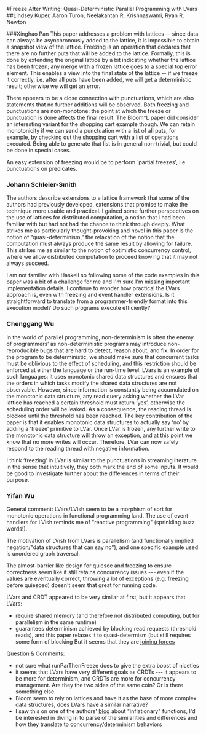 #Freeze After Writing: Quasi-Deterministic Parallel Programming with LVars
##Lindsey Kuper, Aaron Turon, Neelakantan R. Krishnaswami, Ryan R. Newton

###Xinghao Pan
This paper addresses a problem with lattices -- since data can always be asynchronously added to the lattice, it is impossible to obtain a snapshot view of the lattice.
Freezing is an operation that declares that there are no further puts that will be added to the lattice.
Formally, this is done by extending the original lattice by a bit indicating whether the lattice has been frozen; any merge with a frozen lattice goes to a special top error element.
This enables a view into the final state of the lattice -- if we freeze it correctly, i.e. after all puts have been added, we will get a deterministic result; otherwise we will get an error.

There appears to be a close connection with punctuations, which are also statements that no further additions will be observed.
Both freezing and punctuations are non-monotone: the point at which the freeze or punctuation is done affects the final result.
The Bloom^L paper did consider an interesting variant for the shopping cart example though.
We can retain monotonicity if we can send a punctuation with a list of all puts, for example, by checking out the shopping cart with a list of operations executed.
Being able to generate that list is in general non-trivial, but could be done in special cases.

An easy extension of freezing would be to perform `partial freezes', i.e. punctuations on predicates.


### Johann Schleier-Smith
The authors describe extensions to a lattice framework that some of the authors had previously developed, extensions that promise to make the technique more usable and practical. I gained some further perspectives on the use of lattices for distributed computation, a notion that I had been familiar with but had not had the chance to think through deeply. What strikes me as particularly thought-provoking and novel in this paper is the notion of “quasi-determinism,” the relaxation of the notion that the computation must always produce the same result by allowing for failure. This strikes me as similar to the notion of optimistic concurrency control, where we allow distributed computation to proceed knowing that it may not always succeed.

I am not familiar with Haskell so following some of the code examples in this paper was a bit of a challenge for me and I'm sure I'm missing important implementation details. I continue to wonder how practical the LVars approach is, even with freezing and event handler extensions. Is it straightforward to translate from a programmer-friendly format into this execution model? Do such programs execute efficiently?

### Chenggang Wu

In the world of parallel programming, non-determinism is often the enemy of programmers’ as non-deterministic programs may introduce non-reproducible bugs that are hard to detect, reason about, and fix. In order for the program to be deterministic, we should make sure that concurrent tasks must be oblivious to the effect of scheduling, and this restriction should be enforced at either the language or the run-time level. LVars is an example of such languages: it uses monotonic shared data structures and ensures that the orders in which tasks modify the shared data structures are not observable. However, since information is constantly being accumulated on the monotonic data structure, any read query asking whether the LVar lattice has reached a certain threshold must return ‘yes’, otherwise the scheduling order will be leaked. As a consequence, the reading thread is blocked until the threshold has been reached. The key contribution of the paper is that it enables monotonic data structures to actually say ‘no’ by adding a ‘freeze’ primitive to LVar. Once LVar is frozen, any further write to the monotonic data structure will throw an exception, and at this point we know that no more writes will occur. Therefore, LVar can now safely respond to the reading thread with negative information.

I think ‘freezing’ in LVar is similar to the punctuations in streaming literature in the sense that intuitively, they both mark the end of some inputs. It would be good to investigate further about the differences in terms of their purpose.

### Yifan Wu

General comment: LVars/LVish seem to be a morphism of sort for monotonic operations in functional programming land. The use
of event handlers for LVish reminds me of "reactive programming" (sprinkling buzz words!).

The motivation of LVish from LVars is parallelism (and functionally implied negation/"data
structures that can say no"), and one specific example used is unordered graph
traversal.

The almost-barrier like design for quiesce and freezing to ensure correctness seem like it still
retains concurrency issues --- even if the values are eventually correct, throwing a lot of
exceptions (e.g. freezing before quiesced) doesn't seem that great for running code.

LVars and CRDT appeared to be very similar at first, but it appears that LVars:
- require shared memory (and therefore not distributed computing, but for parallelism in the same
  runtime)
- guarantees determinism achieved by blocking read requests (threshold reads), and this paper relaxes it to quasi-determism (but still requires some form of blocking
But it seems that they are [joining
forces](https://www.cs.indiana.edu/~lkuper/papers/joining-wodet14.pdf)


Question & Comments:
- not sure what runParThenFreeze does to give the extra boost of niceties
- it seems that LVars have very different goals as CRDTs --- it appears to be more for determinism,
  and CRDTs are more for concurrency management. Are they the two sides of the same coin? Or is
  there something else.
- Bloom seem to rely on lattices and have it as the base of more complex data structures, does LVars
  have a similar narrative?
- I saw this on one of the authors'
  [blog](http://composition.al/blog/2015/08/31/whats-the-difference-between-inflationary-and-monotonic-functions/)
  about "inflationary" functions, I'd be interested in diving in to parse of the similarities and
  differences and how they translate to concurrency/determinism behaviors
